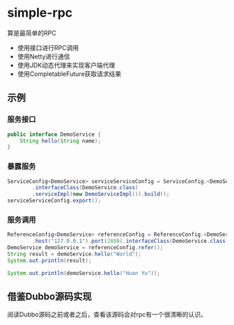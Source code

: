 # simple-rpc
算是最简单的RPC
- 使用接口进行RPC调用
- 使用Netty进行通信
- 使用JDK动态代理来实现客户端代理
- 使用CompletableFuture获取请求结果

## 示例
### 服务接口
```java
public interface DemoService {
    String hello(String name);
}

```
### 暴露服务
```java
ServiceConfig<DemoService> serviceServiceConfig = ServiceConfig.<DemoService>builder()
        .interfaceClass(DemoService.class)
        .serviceImpl(new DemoServiceImpl()).build();
serviceServiceConfig.export();
```

### 服务调用
```java
ReferenceConfig<DemoService> referenceConfig = ReferenceConfig.<DemoService>builder()
        .host("127.0.0.1").port(2880).interfaceClass(DemoService.class).build();
DemoService demoService = referenceConfig.refer();
String result = demoService.hello("World");
System.out.println(result);

System.out.println(demoService.hello("Huan Yu"));
```

## 借鉴Dubbo源码实现
阅读Dubbo源码之前或者之后，查看该源码会对rpc有一个很清晰的认识。